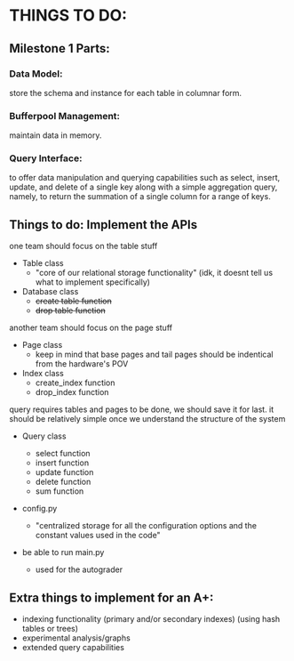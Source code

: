 # THINGS TO DO:
## Milestone 1 Parts:

### Data Model: 
store the schema and instance for each table in columnar form.

### Bufferpool Management: 
maintain data in memory.

### Query Interface: 
to offer data manipulation and querying capabilities such as select, insert, update, and delete of a single key along with a simple aggregation query, namely, to return the summation of a single column for a range of keys.


## Things to do: Implement the APIs
one team should focus on the table stuff
- Table class
    -  "core of our relational storage functionality" (idk, it doesnt tell us what to implement specifically)
- Database class
    -  ~~create table function~~
    -  ~~drop table function~~

another team should focus on the page stuff
- Page class
    -  keep in mind that base pages and tail pages should be indentical from the hardware's POV
- Index class
    -  create_index function
    -  drop_index function

query requires tables and pages to be done, we should save it for last. it should be relatively simple once we understand the structure of the system
- Query class
    -  select function
    -  insert function
    -  update function
    -  delete function
    -  sum function

- config.py
    -  "centralized storage for all the configuration options and the constant values used in the code" 
- be able to run main.py
    -  used for the autograder

## Extra things to implement for an A+:
- indexing functionality (primary and/or secondary indexes) (using hash tables or trees)
- experimental analysis/graphs
- extended query capabilities
